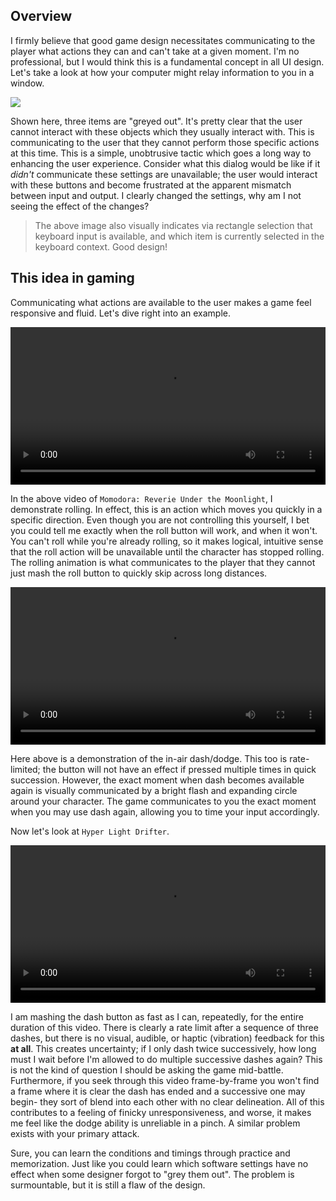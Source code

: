 <style>video {
  width: 100%    !important;
  height: auto  !important;
}
</style>

## Overview

I firmly believe that good game design necessitates communicating to the player what actions they can and can't take at a given moment. I'm no professional, but I would think this is a fundamental concept in all UI design. Let's take a look at how your computer might relay information to you in a window.

<!-- more -->

![](https://cdn.rawgit.com/Link-Satonaka/link-satonaka.github.io/5ee67a72a0acfe050105c165058ea5d755343853/2017-04-03.1%20Kinesthetic%20IO/WindowsUI.png)

Shown here, three items are "greyed out". It's pretty clear that the user cannot interact with these objects which they usually interact with. This is communicating to the user that they cannot perform those specific actions at this time. This is a simple, unobtrusive tactic which goes a long way to enhancing the user experience. Consider what this dialog would be like if it _didn't_ communicate these settings are unavailable; the user would interact with these buttons and become frustrated at the apparent mismatch between input and output. I clearly changed the settings, why am I not seeing the effect of the changes?

> The above image also visually indicates via rectangle selection that keyboard input is available, and which item is currently selected in the keyboard context. Good design!

## This idea in gaming

Communicating what actions are available to the user makes a game feel responsive and fluid. Let's dive right into an example.

<video loop controls>
	<source src="https://cdn.rawgit.com/Link-Satonaka/link-satonaka.github.io/5ee67a72a0acfe050105c165058ea5d755343853/2017-04-03.1%20Kinesthetic%20IO/mmd-roll.mp4?raw=true" type="video/mp4">
</video>

In the above video of `Momodora: Reverie Under the Moonlight`, I demonstrate rolling. In effect, this is an action which moves you quickly in a specific direction. Even though you are not controlling this yourself, I bet you could tell me exactly when the roll button will work, and when it won't. You can't roll while you're already rolling, so it makes logical, intuitive sense that the roll action will be unavailable until the character has stopped rolling. The rolling animation is what communicates to the player that they cannot just mash the roll button to quickly skip across long distances.

<video loop controls>
	<source src="https://cdn.rawgit.com/Link-Satonaka/link-satonaka.github.io/5ee67a72a0acfe050105c165058ea5d755343853/2017-04-03.1%20Kinesthetic%20IO/mmd-dash.mp4?raw=true" type="video/mp4">
</video>

Here above is a demonstration of the in-air dash/dodge. This too is rate-limited; the button will not have an effect if pressed multiple times in quick succession. However, the exact moment when dash becomes available again is visually communicated by a bright flash and expanding circle around your character. The game communicates to you the exact moment when you may use dash again, allowing you to time your input accordingly.

Now let's look at `Hyper Light Drifter`.

<video loop controls>
	<source src="https://cdn.rawgit.com/Link-Satonaka/link-satonaka.github.io/5ee67a72a0acfe050105c165058ea5d755343853/2017-04-03.1%20Kinesthetic%20IO/hld-dash.mp4?raw=true" type="video/mp4">
</video>

I am mashing the dash button as fast as I can, repeatedly, for the entire duration of this video. There is clearly a rate limit after a sequence of three dashes, but there is no visual, audible, or haptic (vibration) feedback for this **at all**. This creates uncertainty; if I only dash twice successively, how long must I wait before I'm allowed to do multiple successive dashes again? This is not the kind of question I should be asking the game mid-battle. Furthermore, if you seek through this video frame-by-frame you won't find a frame where it is clear the dash has ended and a successive one may begin- they sort of blend into each other with no clear delineation. All of this contributes to a feeling of finicky unresponsiveness, and worse, it makes me feel like the dodge ability is unreliable in a pinch. A similar problem exists with your primary attack.

Sure, you can learn the conditions and timings through practice and memorization. Just like you could learn which software settings have no effect when some designer forgot to "grey them out". The problem is surmountable, but it is still a flaw of the design.
